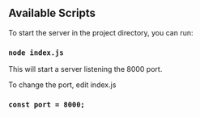 ## Available Scripts

To start the server in the project directory, you can run:

### `node index.js`

This will start a server listening the 8000 port.

To change the port, edit index.js

### `const port = 8000;`
